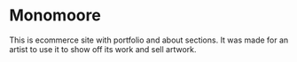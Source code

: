 # Monomoore
This is ecommerce site with portfolio and about sections. It was made for an artist to use it to show off its work and sell artwork.